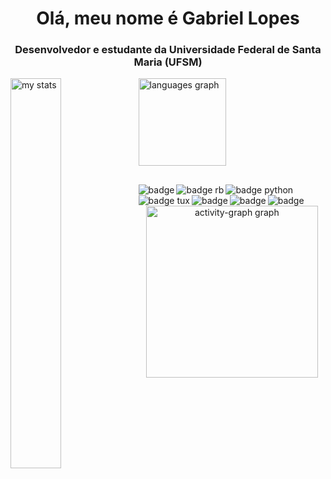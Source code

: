 <h1 align="center">Olá, meu nome é Gabriel Lopes</h1>
<h3 align="center">Desenvolvedor e estudante da Universidade Federal de Santa Maria (UFSM)</h3>

<img alt="my stats" align="Left" width="40%" src="https://github-readme-stats.vercel.app/api?username=Gabrieel-Lopees&show_icons=true&theme=graywhite&hide_border=true&rank_icon=github&include_all_commits=true"/>
<img src="https://github-readme-stats.vercel.app/api/top-langs?username=Gabrieel-Lopees&locale=en&hide_title=false&layout=compact&card_width=320&langs_count=5&theme=graywhite&hide_border=true&order=2" height="140" alt="languages graph"  />

##

<img alt="badge" align="Left" src="https://img.shields.io/badge/C-00599C?style=for-the-badge&logo=c&logoColor=white"/>
<img alt="badge rb" align="Left" src="https://img.shields.io/badge/Ruby-%23CC0000.svg?style=for-the-badge&logo=ruby&logoColor=white"/>
<img alt="badge python" align="Left" src="https://img.shields.io/badge/Python-FFD43B?style=for-the-badge&logo=python&logoColor=blue"/>
<img alt="badge tux" align="Left" src="https://img.shields.io/badge/Linux-000?style=for-the-badge&logo=linux&logoColor=FCC624"/>
<img alt="badge" align="Left" src="https://img.shields.io/badge/Arch-1793D1?style=for-the-badge&logo=arch-linux&logoColor=white"/>
<img alt="badge " align="Left" src="https://img.shields.io/badge/VIM-%2311AB00.svg?&style=for-the-badge&logo=vim&logoColor=white"/>
<img alt="badge " align="Left" src="https://img.shields.io/badge/dell-XPS%208500%20-007DB8?style=for-the-badge&logo=dell&logoColor=white"/>


##

<div align="Center">
  <img src="https://github-readme-activity-graph.vercel.app/graph?username=Gabrieel-Lopees&radius=16&theme=minimal&area=true&order=5&hide_border=true&hide_title=false&line=636363%20&point=636363%20" height="275" alt="activity-graph graph"  />
</div>

##
